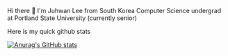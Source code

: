 Hi there 👋 I'm Juhwan Lee from South Korea
Computer Science undergrad at Portland State University (currently senior)


Here is my quick github stats

[![Anurag's GitHub stats](https://github-readme-stats.vercel.app/api?username=juroc95)](https://github.com/anuraghazra/github-readme-stats)

